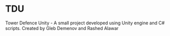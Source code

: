 # TDU
Tower Defence Unity - A small project developed using Unity engine and C# scripts. Created by Gleb Demenov and Rashed Alawar
